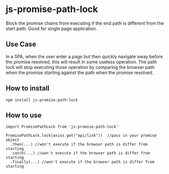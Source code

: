 # js-promise-path-lock

Block the promise chains from executing if the end path is different from the start path. Good for single page application.

## Use Case

In a SPA, when the user enter a page but then quickly navigate away before the promise resolved, this will result in some useless operation. The path lock will stop executing those operation by comparing the browser path when the promise starting against the path when the promise resolved.

## How to install

`npm install js-promise-path-lock`

## How to use

```
import PromisePathLock from 'js-promise-path-lock'

PromisePathLock.lock(axios.get("api/link"))  //pass in your promise object
  .then(...) //won't execute if the browser path is differ from starting
  .catch(...) //won't execute if the browser path is differ from starting
  .finally(...) //won't execute if the browser path is differ from starting
```
